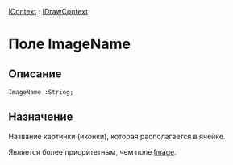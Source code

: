 ﻿---
Link: .IDrawContext.@ImageName
---

[IContext](..\IContext.Default) : [IDrawContext](Default)

# Поле ImageName

## Описание

    ImageName :String;

## Назначение

Название картинки (иконки), которая располагается в ячейке.

Является более приоритетным, чем поле [Image](Image).